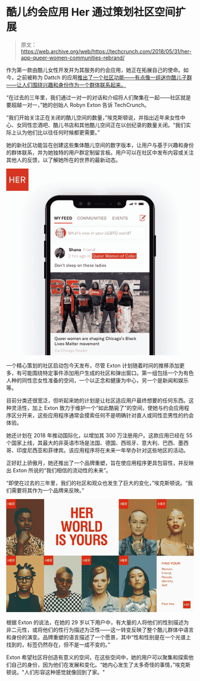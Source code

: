 # 酷儿约会应用 Her 通过策划社区空间扩展 

> 原文：<https://web.archive.org/web/https://techcrunch.com/2018/05/31/her-app-queer-women-communities-rebrand/>

作为第一款由酷儿女性开发并为其服务的约会应用，她正在拓展自己的使命。如今，之前被称为 Dattch 的应用[推出了一个社区功能——有点像一组迷你酷儿子群——让人们围绕兴趣和身份作为一个群体联系起来。](https://web.archive.org/web/20230217185340/https://readwrite.com/2014/03/04/dattch-lesbian-gay-women-dating-app/)

“在过去的三年里，我们通过一对一的对话和介绍将人们聚集在一起——社区就是要超越一对一，”她的创始人 Robyn Exton 告诉 TechCrunch。

“我们开始关注正在关闭的酷儿空间的数量，”埃克斯顿说，并指出近年来女性中心、女同性恋酒吧、酷儿书店和其他酷儿空间正在以创纪录的数量关闭。“我们实际上认为他们比以往任何时候都更需要。”

她的新社区功能旨在创建这些集体酷儿空间的数字版本，让用户与基于兴趣和身份的群体联系，并为她独特的用户群定制留言板。用户可以在社区中发布内容或关注其他人的反馈，以了解她所在的世界的最新动态。

![](img/0a47be42df1fc648e161c1d81b5f9429.png)

一个精心策划的社区启动包今天发布，尽管 Exton 计划随着时间的推移添加更多，有可能围绕特定事件添加用户生成的社区和弹出窗口。第一组包括一个为有色人种的同性恋女性准备的空间，一个以正念和健康为中心，另一个是新闻和娱乐等。

目前分类还很宽泛，但听起来她的计划是让社区适应用户最终想要的任何东西。这种灵活性，加上 Exton 致力于维护一个“如此酷毙了”的空间，使她与约会应用程序区分开来，这些应用程序通常会摸索任何不是明确针对直人或同性恋男性的约会体验。

她还计划在 2018 年推动国际化，以增加其 300 万注册用户。这款应用已经在 55 个国家上线，其最大的非英语市场是法国、德国、西班牙、意大利、巴西、墨西哥、印度尼西亚和菲律宾。该应用程序将在未来一年举办针对这些地区的活动。

正好赶上骄傲月，她还推出了一个品牌重塑，旨在使应用程序更具包容性，并反映出 Exton 所说的“我们相信的流动性的未来”。

“即使在过去的三年里，我们的社区和观众也发生了巨大的变化，”埃克斯顿说。“我们需要将其作为一个品牌来反映。”

![](img/38aa23410b9a115667d38bd3df7dd179.png)

根据 Exton 的说法，在她的 29 岁以下用户中，有大量的人将他们的性别描述为非二元性，或将他们的性行为描述为泛性——这一转变反映了整个酷儿群体中语言和身份的演变。品牌重塑的语言描述了一个愿景，其中“性和性别是在一个光谱上找到的，标签仍然存在，但不是一成不变的。”

Exton 希望社区将创造有意义的空间，在这些空间中，她的用户可以聚集和探索他们自己的身份，因为他们在发展和变化。“她内心发生了太多奇怪的事情，”埃克斯顿说。"人们形容这种感觉就像回到了家。"